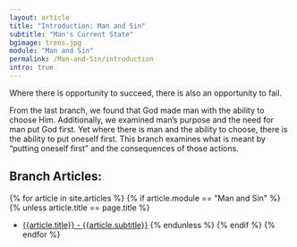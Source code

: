 ```yaml
---
layout: article
title: "Introduction: Man and Sin"
subtitle: "Man's Current State"
bgimage: trees.jpg
module: "Man and Sin"
permalink: /Man-and-Sin/introduction
intro: true
---
```


Where there is opportunity to succeed, there is also an opportunity to fail.
 
From the last branch, we found that God made man with the ability to choose Him. Additionally, we examined man’s purpose and the need for man put God first. Yet where there is man and the ability to choose, there is the ability to put oneself first. This branch examines what is meant by “putting oneself first” and the consequences of those actions.
 
## Branch Articles:
{% for article in site.articles %}
{% if article.module == "Man and Sin" %}
{% unless article.title == page.title %}
- [{{article.title}} - {{article.subtitle}}]({{article.permalink}})
{% endunless %}
{% endif %}
{% endfor %}